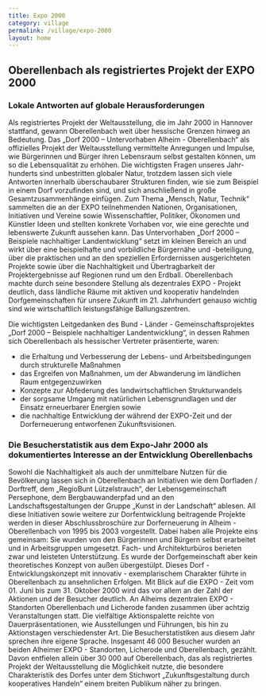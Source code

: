 ```yaml
---
title: Expo 2000
category: village
permalink: /village/expo-2000
layout: home
---
```


## Oberellenbach als registriertes Projekt der EXPO 2000
### Lokale Antworten auf globale Herausforderungen
Als registriertes Projekt der Weltausstellung, die im Jahr 2000 in Hannover stattfand, gewann Oberellenbach weit über hessische Grenzen hinweg an Bedeutung. Das „Dorf 2000 – Untervorhaben Alheim - Oberellenbach“ als offizielles Projekt der Weltausstellung vermittelte Anregungen und Impulse, wie Bürgerinnen und Bürger ihren Lebensraum selbst gestalten können, um so die Lebensqualität zu erhöhen. Die wichtigsten Fragen unseres Jahr-hunderts sind unbestritten globaler Natur, trotzdem lassen sich viele Antworten innerhalb überschaubarer Strukturen finden, wie sie zum Beispiel in einem Dorf vorzufinden sind, und sich anschließend in große Gesamtzusammenhänge einfügen. Zum Thema „Mensch, Natur, Technik“ sammelten die an der EXPO teilnehmenden Nationen, Organisationen, Initiativen und Vereine sowie Wissenschaftler, Politiker, Ökonomen und Künstler Ideen und stellten konkrete Vorhaben vor, wie eine gerechte und lebenswerte Zukunft aussehen kann. Das Untervorhaben „Dorf 2000 – Beispiele nachhaltiger Landentwicklung“ setzt im kleinen Bereich an und wirkt über eine beispielhafte und vorbildliche Bürgernähe und -beteiligung, über die praktischen und an den speziellen Erfordernissen ausgerichteten Projekte sowie über die Nachhaltigkeit und Übertragbarkeit der Projektergebnisse auf Regionen rund um den Erdball. Oberellenbach machte durch seine besondere Stellung als dezentrales EXPO - Projekt deutlich, dass ländliche Räume mit aktiven und kooperativ handelnden Dorfgemeinschaften für unsere Zukunft im 21. Jahrhundert genauso wichtig sind wie wirtschaftlich leistungsfähige Ballungszentren.

Die wichtigsten Leitgedanken des Bund - Länder - Gemeinschaftsprojektes „Dorf 2000 – Beispiele nachhaltiger Landentwicklung“, in dessen Rahmen sich Oberellenbach als hessischer Vertreter präsentierte, waren:

 

- die Erhaltung und Verbesserung der Lebens- und Arbeitsbedingungen durch strukturelle Maßnahmen
- das Ergreifen von Maßnahmen, um der Abwanderung im ländlichen Raum entgegenzuwirken
- Konzepte zur Abfederung des landwirtschaftlichen Strukturwandels
- der sorgsame Umgang mit natürlichen Lebensgrundlagen und der Einsatz erneuerbarer Energien sowie
- die nachhaltige Entwicklung der während der EXPO-Zeit und der Dorferneuerung entworfenen Zukunftsvisionen.


### Die Besucherstatistik aus dem Expo-Jahr 2000 als dokumentiertes Interesse an der Entwicklung Oberellenbachs

Sowohl die Nachhaltigkeit als auch der unmittelbare Nutzen für die Bevölkerung lassen sich in Oberellenbach an Initiativen wie dem Dorfladen / Dorftreff, dem „RegioBunt Lützelstrauch“, der Lebensgemeinschaft Persephone, dem Bergbauwanderpfad und an den Landschaftsgestaltungen der Gruppe „Kunst in der Landschaft“ ablesen. All diese Initiativen sowie weitere zur Dorfentwicklung beitragende Projekte werden in dieser Abschlussbroschüre zur Dorferneuerung in Alheim - Oberellenbach von 1995 bis 2003 vorgestellt. Dabei haben alle Projekte eins gemeinsam: Sie wurden von den Bürgerinnen und Bürgern selbst erarbeitet und in Arbeitsgruppen umgesetzt. Fach- und Architekturbüros berieten zwar und leisteten Unterstützung. Es wurde der Dorfgemeinschaft aber kein theoretisches Konzept von außen übergestülpt. Dieses Dorf - Entwicklungskonzept mit innovativ - exemplarischem Charakter führte in Oberellenbach zu ansehnlichen Erfolgen. Mit Blick auf die EXPO - Zeit vom 01. Juni bis zum 31. Oktober 2000 wird das vor allem an der Zahl der Aktionen und der Besucher deutlich. An Alheims dezentralen EXPO - Standorten Oberellenbach und Licherode fanden zusammen über achtzig Veranstaltungen statt. Die vielfältige Aktionspalette reichte von Dauerpräsentationen, wie Ausstellungen und Führungen, bis hin zu Aktionstagen verschiedenster Art. Die Besucherstatistiken aus diesem Jahr sprechen ihre eigene Sprache. Insgesamt 46 000 Besucher wurden an beiden Alheimer EXPO - Standorten, Licherode und Oberellenbach, gezählt. Davon entfielen allein über 30 000 auf Oberellenbach, das als registriertes Projekt der Weltausstellung die Möglichkeit nutzte, die besondere Charakteristik des Dorfes unter dem Stichwort „Zukunftsgestaltung durch kooperatives Handeln“ einem breiten Publikum näher zu bringen.